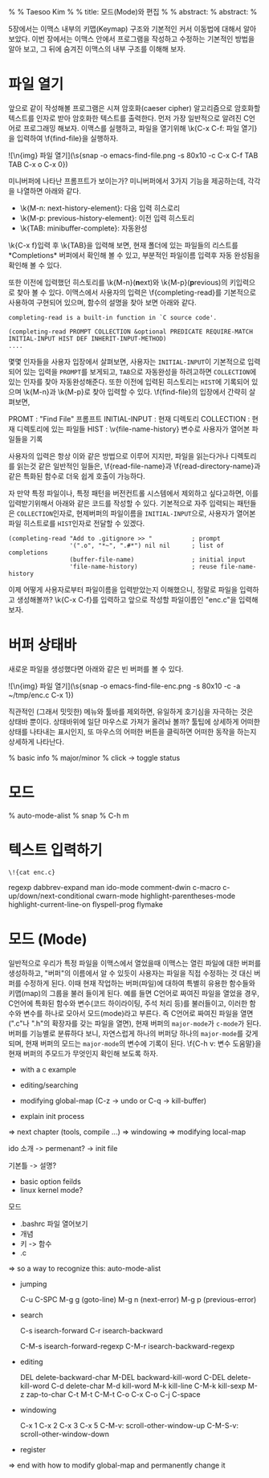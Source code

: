 %
% Taesoo Kim
%
% title: 모드(Mode)와 편집
%
% abstract: 
% abstract: 
%

5장에서는 이맥스 내부의 키맵(Keymap) 구조와 기본적인 커서 이동법에 대해서 알아
보았다. 이번 장에서는 이맥스 안에서 프로그램을 작성하고 수정하는 기본적인 방법을
알아 보고, 그 뒤에 숨겨진 이맥스의 내부 구조를 이해해 보자.

# 파일 열기

앞으로 같이 작성해볼 프로그램은 시져 암호화(caeser cipher) 알고리즘으로 암호화할
텍스트를 인자로 받아 암호화한 텍스트를 출력한다. 먼저 가장 일반적으로 알려진
C언어로 프로그래밍 해보자. 이맥스를 실행하고, 파일을 열기위해 \k{C-x C-f:
파일 열기}을 입력하여 \f{find-file}을 실행하자.

![\n{img} 파일 열기](\s{snap -o emacs-find-file.png -s 80x10 -c
    C-x C-f TAB TAB C-x o C-x 0})

미니버퍼에 나타난 프롬프트가 보이는가? 미니버퍼에서 3가지 기능을 제공하는데,
각각을 나열하면 아래와 같다.

- \k{M-n: next-history-element}: 다음 입력 히스로리
- \k{M-p: previous-history-element}: 이전 입력 히스토리
- \k{TAB: minibuffer-complete}: 자동완성

\k{C-x f}입력 후 \k{TAB}을 입력해 보면, 현재 폴더에 있는 파일들의 리스트를
\*Completions\* 버퍼에서 확인해 볼 수 있고, 부분적인 파일이름 입력후 자동
완성됨을 확인해 볼 수 있다.

또한 이전에 입력했던 히스토리를 \k{M-n}(**n**ext)와 \k{M-p}(**p**revious)의
키입력으로 찾아 볼 수 있다. 이맥스에서 사용자의 입력은 \f{completing-read}를
기본적으로 사용하여 구현되어 있으며, 함수의 설명을 찾아 보면 아래와 같다.

    completing-read is a built-in function in `C source code'.
    
    (completing-read PROMPT COLLECTION &optional PREDICATE REQUIRE-MATCH
    INITIAL-INPUT HIST DEF INHERIT-INPUT-METHOD)
    ....

몇몇 인자들을 사용자 입장에서 살펴보면, 사용자는 `INITIAL-INPUT`이 기본적으로
입력되어 있는 입력을 `PROMPT`를 보게되고, `TAB`으로 자동완성을 하려고하면
`COLLECTION`에 있는 인자를 찾아 자동완성해준다. 또한 이전에 입력된 히스토리는
`HIST`에 기록되어 있으며 \k{M-n}과 \k{M-p}로 찾아 입력할 수 있다. \f{find-file}의
입장에서 간략히 살펴보면,

PROMT
:    "Find File" 프롬프트
INITIAL-INPUT
:    현재 디렉토리
COLLECTION
:    현재 디렉토리에 있는 파일들
HIST
:    \v{file-name-history} 변수로 사용자가 열어본 파일들을 기록

사용자의 입력은 항상 이와 같은 방법으로 이루어 지지만, 파일을 읽는다거나
디렉토리를 읽는것 같은 일반적인 일들은, \f{read-file-name}과
\f{read-directory-name}과 같은 특화된 함수로 더욱 쉽게 호출이 가능하다. 

자 만약 특정 파일이나, 특정 패턴을 버전컨트롤 시스템에서 제외하고 싶다고하면,
이를 입력받기위해서 아래와 같은 코드를 작성할 수 있다. 기본적으로 자주 입력되는
패턴들은 `COLLECTION`인자로, 현제버퍼의 파일이름을 `INITIAL-INPUT`으로, 사용자가
열어본 파일 히스트로를 `HIST`인자로 전달할 수 있겠다.

~~~~~~~~~~~~~~~~~~~~~~~~~~~~~~~~~~~~~~~~~~~~~~~~~~~~~~~~~~~~~~~~~~~~~~{.scheme}
(completing-read "Add to .gitignore >> "           ; prompt
                 '(".o", "*~", ".#*") nil nil      ; list of completions
                 (buffer-file-name)                ; initial input
                 'file-name-history)               ; reuse file-name-history
~~~~~~~~~~~~~~~~~~~~~~~~~~~~~~~~~~~~~~~~~~~~~~~~~~~~~~~~~~~~~~~~~~~~~~~~~~~~~~~

이제 어떻게 사용자로부터 파일이름을 입력받았는지 이해했으니, 정말로 파일을
입력하고 생성해볼까? \k{C-x C-f}를 입력하고 앞으로 작성할 파일이름인 "enc.c"을
입력해보자.

# 버퍼 상태바

새로운 파일을 생성했다면 아래와 같은 빈 버퍼를 볼 수 있다. 

![\n{img} 파일 열기](\s{snap -o emacs-find-file-enc.png -s 80x10 
    -c -a ~/tmp/enc.c C-x 1})

직관적인 (그래서 밋밋한) 메뉴와 툴바를 제외하면, 유일하게 호기심을 자극하는 것은
상태바 뿐이다. 상태바위에 일단 마우스로 가져가 올려놔 볼까? 툴팁에 상세하게
어떠한 상태를 나타내는 표시인지, 또 마우스의 어떠한 버튼을 클릭하면 어떠한
동작을 하는지 상세하게 나타난다.



% basic info
% major/minor
% click -> toggle status

# 모드

% auto-mode-alist
% snap
% C-h m

# 텍스트 입력하기

~~~~~~~~~~~~~~~~~~~~~~~~~~~~~~~~~~~~~~~~~~~~~~~~~~~~~~~~~~~~~~~~~~~~~~~~~~~{.c}
\!{cat enc.c}
~~~~~~~~~~~~~~~~~~~~~~~~~~~~~~~~~~~~~~~~~~~~~~~~~~~~~~~~~~~~~~~~~~~~~~~~~~~~~~~

regexp
dabbrev-expand
man
ido-mode
comment-dwin
c-macro
c-up/down/next-conditional
cwarn-mode
highlight-parentheses-mode
highlight-current-line-on
flyspell-prog
flymake

# 모드 (Mode)

일반적으로 우리가 특정 파일을 이맥스에서 열었을때 이맥스는 열린 파일에 대한
버퍼를 생성하하고, "버퍼"의 이름에서 알 수 있듯이 사용자는 파일을 직접 수정하는
것 대신 버퍼를 수정하게 된다. 이때 현재 작업하는 버퍼(파일)에 대하여 특별히
유용한 함수들와 키맵(map)의 그룹을 불러 들이게 된다. 예를 들면 C언어로 짜여진
파일을 열었을 경우, C언어에 특화된 함수와 변수(코드 하이라이팅, 주석 처리 등)를
불러들이고, 이러한 함수와 변수를 하나로 모아서 모드(mode)라고 부른다. 즉 C언어로
짜여진 파일을 열면 (".c"나 ".h"의 확장자를 갖는 파일을 열면), 현재 버퍼의
`major-mode`가 `c-mode`가 된다. 버퍼를 기능별로 분류하다 보니, 자연스럽게 하나의
버퍼당 하나의 `major-mode`를 갖게 되며, 현재 버퍼의 모드는 `major-mode`의 변수에
기록이 된다. \f{C-h v: 변수 도움말}을 현재 버퍼의 주모드가 무엇인지 확인해 보도록
하자.


 - with a c example
 - editing/searching
 
 - modifying global-map (C-z -> undo or C-q -> kill-buffer)
 - explain init process

 => next chapter (tools, compile ...)
 => windowing
 => modifying local-map
 

ido 소개
-> permenant?
-> init file

기본틀 -> 설명?
- basic option feilds
- linux kernel mode?

모드
- .bashrc 파일 열어보기
- 개념
- 키 -> 함수
- .c

=> so a way to recognize this: auto-mode-alist

- jumping

    C-u C-SPC 
    M-g g (goto-line)
    M-g n (next-error)
    M-g p (previous-error)
    
- search

    C-s isearch-forward
    C-r isearch-backward

    C-M-s isearch-forward-regexp
    C-M-r isearch-backward-regexp
    
- editing

    DEL delete-backward-char
    M-DEL backward-kill-word
    C-DEL delete-kill-word
    C-d delete-char
    M-d kill-word
    M-k kill-line
    C-M-k kill-sexp
    M-z zap-to-char
    C-t 
    M-t 
    C-M-t
    C-o
    C-x C-o
    C-j
    C-space

- windowing

    C-x 1
    C-x 2
    C-x 3
    C-x 5
    C-M-v: scroll-other-window-up
    C-M-S-v: scroll-other-window-down
    
- register

=> end with how to modify global-map and permanently change it
                
